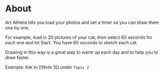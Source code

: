 # About 
Art Athlete lets you load your photos and set a timer so you can draw them one by one. 

For example, load in 20 pictures of your cat, then select 60 seconds for each one and hit Start. You have 60 seconds to sketch each cat.

Drawing in this way is a great way to warm up each day and to help you to draw faster.

Example: link to [[Note 3]] under `Topic 2`